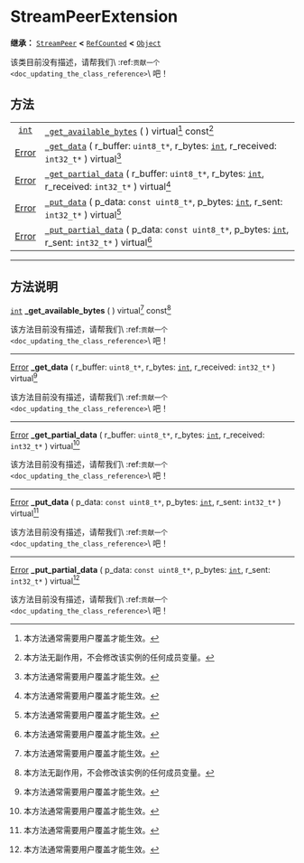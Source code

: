 <!-- ⚠ 请勿编辑本文件 ⚠ -->
<!-- 本文档使用脚本从 WeDot 引擎源码仓库生成。 -->
<!-- 生成脚本：https://github.com/WeDot-Engine/WeDot/tree/4.3/doc/tools/make_md.py； -->
<!-- 原文件：https://github.com/WeDot-Engine/WeDot/tree/4.3/doc/classes/StreamPeerExtension.xml。 -->

<div id="_class_streampeerextension"></div>

# StreamPeerExtension

**继承：** [`StreamPeer`](class_streampeer.md) **<** [`RefCounted`](class_refcounted.md) **<** [`Object`](class_object.md)

该类目前没有描述，请帮我们\ :ref:`贡献一个 <doc_updating_the_class_reference>`\ 吧！

## 方法

|||
|:-:|:--|
| [`int`](class_int.md)             | [`_get_available_bytes`](#class_streampeerextension_private_method__get_available_bytes) ( ) virtual[^virtual] const[^const]                                                          |
| [Error](#enum_@globalscope_error) | [`_get_data`](#class_streampeerextension_private_method__get_data) ( r_buffer: `uint8_t*`, r_bytes: [`int`](class_int.md), r_received: `int32_t*` ) virtual[^virtual]                 |
| [Error](#enum_@globalscope_error) | [`_get_partial_data`](#class_streampeerextension_private_method__get_partial_data) ( r_buffer: `uint8_t*`, r_bytes: [`int`](class_int.md), r_received: `int32_t*` ) virtual[^virtual] |
| [Error](#enum_@globalscope_error) | [`_put_data`](#class_streampeerextension_private_method__put_data) ( p_data: `const uint8_t*`, p_bytes: [`int`](class_int.md), r_sent: `int32_t*` ) virtual[^virtual]                 |
| [Error](#enum_@globalscope_error) | [`_put_partial_data`](#class_streampeerextension_private_method__put_partial_data) ( p_data: `const uint8_t*`, p_bytes: [`int`](class_int.md), r_sent: `int32_t*` ) virtual[^virtual] |

<!-- rst-class:: classref-section-separator -->

---

## 方法说明

<div id="_class_streampeerextension_private_method__get_available_bytes"></div>

[`int`](class_int.md) **_get_available_bytes** ( ) virtual[^virtual] const[^const]<div id="class_streampeerextension_private_method__get_available_bytes"></div>

该方法目前没有描述，请帮我们\ :ref:`贡献一个 <doc_updating_the_class_reference>`\ 吧！

<!-- rst-class:: classref-item-separator -->

---

<div id="_class_streampeerextension_private_method__get_data"></div>

[Error](#enum_@globalscope_error) **_get_data** ( r_buffer: `uint8_t*`, r_bytes: [`int`](class_int.md), r_received: `int32_t*` ) virtual[^virtual]<div id="class_streampeerextension_private_method__get_data"></div>

该方法目前没有描述，请帮我们\ :ref:`贡献一个 <doc_updating_the_class_reference>`\ 吧！

<!-- rst-class:: classref-item-separator -->

---

<div id="_class_streampeerextension_private_method__get_partial_data"></div>

[Error](#enum_@globalscope_error) **_get_partial_data** ( r_buffer: `uint8_t*`, r_bytes: [`int`](class_int.md), r_received: `int32_t*` ) virtual[^virtual]<div id="class_streampeerextension_private_method__get_partial_data"></div>

该方法目前没有描述，请帮我们\ :ref:`贡献一个 <doc_updating_the_class_reference>`\ 吧！

<!-- rst-class:: classref-item-separator -->

---

<div id="_class_streampeerextension_private_method__put_data"></div>

[Error](#enum_@globalscope_error) **_put_data** ( p_data: `const uint8_t*`, p_bytes: [`int`](class_int.md), r_sent: `int32_t*` ) virtual[^virtual]<div id="class_streampeerextension_private_method__put_data"></div>

该方法目前没有描述，请帮我们\ :ref:`贡献一个 <doc_updating_the_class_reference>`\ 吧！

<!-- rst-class:: classref-item-separator -->

---

<div id="_class_streampeerextension_private_method__put_partial_data"></div>

[Error](#enum_@globalscope_error) **_put_partial_data** ( p_data: `const uint8_t*`, p_bytes: [`int`](class_int.md), r_sent: `int32_t*` ) virtual[^virtual]<div id="class_streampeerextension_private_method__put_partial_data"></div>

该方法目前没有描述，请帮我们\ :ref:`贡献一个 <doc_updating_the_class_reference>`\ 吧！

[^virtual]: 本方法通常需要用户覆盖才能生效。
[^const]: 本方法无副作用，不会修改该实例的任何成员变量。
[^vararg]: 本方法除了能接受在此处描述的参数外，还能够继续接受任意数量的参数。
[^constructor]: 本方法用于构造某个类型。
[^static]: 调用本方法无需实例，可直接使用类名进行调用。
[^operator]: 本方法描述的是使用本类型作为左操作数的有效运算符。
[^bitfield]: 这个值是由下列位标志构成位掩码的整数。
[^void]: 无返回值。
